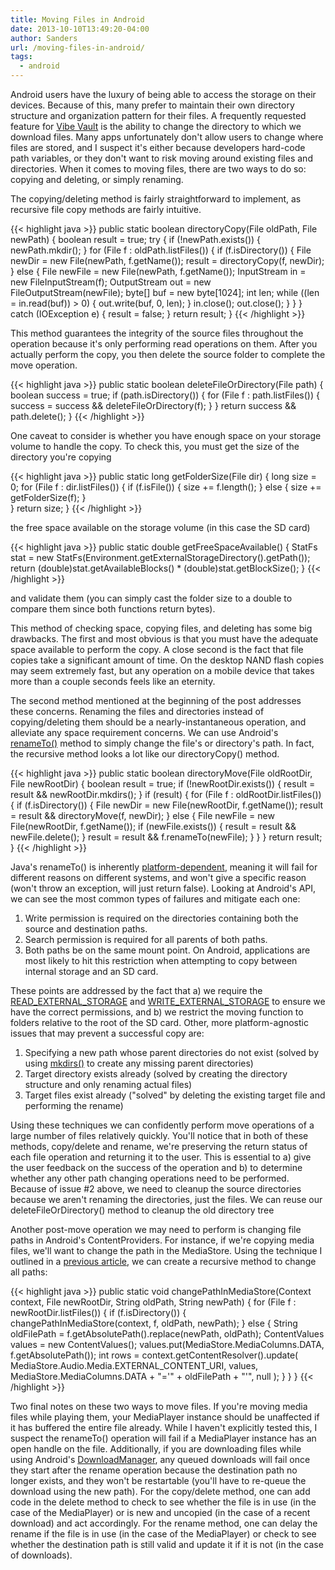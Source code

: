 ```yaml
---
title: Moving Files in Android
date: 2013-10-10T13:49:20-04:00
author: Sanders
url: /moving-files-in-android/
tags:
  - android
---
```

Android users have the luxury of being able to access the storage on their devices. Because of this, many prefer to maintain their own directory structure and organization pattern for their files. A frequently requested feature for <a title="Vibe Vault" href="https://play.google.com/store/apps/details?id=com.code.vibevault" target="_blank">Vibe Vault</a> is the ability to change the directory to which we download files. Many apps unfortunately don't allow users to change where files are stored, and I suspect it's either because developers hard-code path variables, or they don't want to risk moving around existing files and directories. When it comes to moving files, there are two ways to do so: copying and deleting, or simply renaming.

The copying/deleting method is fairly straightforward to implement, as recursive file copy methods are fairly intuitive.

{{< highlight java >}}
public static boolean directoryCopy(File oldPath, File newPath) {
  boolean result = true;
  try {
    if (!newPath.exists()) {
      newPath.mkdir();
    }
    for (File f : oldPath.listFiles()) {
      if (f.isDirectory()) {
        File newDir = new File(newPath, f.getName());
        result = directoryCopy(f, newDir);
      } else {
        File newFile = new File(newPath, f.getName());
        InputStream in = new FileInputStream(f);
        OutputStream out = new FileOutputStream(newFile);
        byte[] buf = new byte[1024];
        int len;
        while ((len = in.read(buf)) > 0) {
          out.write(buf, 0, len);
        }
        in.close();
        out.close();
      }
    }
  } catch (IOException e) {
    result = false;
  }
  return result;
}
{{< /highlight >}}

This method guarantees the integrity of the source files throughout the operation because it's only performing read operations on them. After you actually perform the copy, you then delete the source folder to complete the move operation.

{{< highlight java >}}
public static boolean deleteFileOrDirectory(File path) {
  boolean success = true;
  if (path.isDirectory()) {
    for (File f : path.listFiles()) {
      success = success && deleteFileOrDirectory(f);
    }
  }
  return success && path.delete();
}
{{< /highlight >}}

One caveat to consider is whether you have enough space on your storage volume to handle the copy. To check this, you must get the size of the directory you're copying

{{< highlight java >}}
public static long getFolderSize(File dir) {
  long size = 0;
  for (File f : dir.listFiles()) {
    if (f.isFile()) {
      size += f.length();
    } else {
      size += getFolderSize(f);
    }				
  }
  return size;
}
{{< /highlight >}}

the free space available on the storage volume (in this case the SD card)

{{< highlight java >}}
public static double getFreeSpaceAvailable() {
  StatFs stat = new StatFs(Environment.getExternalStorageDirectory().getPath());
  return (double)stat.getAvailableBlocks() * (double)stat.getBlockSize();
}
{{< /highlight >}}

and validate them (you can simply cast the folder size to a double to compare them since both functions return bytes).

This method of checking space, copying files, and deleting has some big drawbacks. The first and most obvious is that you must have the adequate space available to perform the copy. A close second is the fact that file copies take a significant amount of time. On the desktop NAND flash copies may seem extremely fast, but any operation on a mobile device that takes more than a couple seconds feels like an eternity.

The second method mentioned at the beginning of the post addresses these concerns. Renaming the files and directories instead of copying/deleting them should be a nearly-instantaneous operation, and alleviate any space requirement concerns. We can use Android's <a href="http://developer.android.com/reference/java/io/File.html#renameTo(java.io.File)" target="_blank">renameTo()</a> method to simply change the file's or directory's path. In fact, the recursive method looks a lot like our directoryCopy() method.

{{< highlight java >}}
public static boolean directoryMove(File oldRootDir, File newRootDir) {
  boolean result = true;
  if (!newRootDir.exists()) {
    result = result && newRootDir.mkdirs();
  }
  if (result) {
    for (File f : oldRootDir.listFiles()) {
      if (f.isDirectory()) {
        File newDir = new File(newRootDir, f.getName());
        result = result && directoryMove(f, newDir);
      } else {
        File newFile = new File(newRootDir, f.getName());
        if (newFile.exists()) {
          result = result && newFile.delete();
        }
        result = result && f.renameTo(newFile);
      }
    }
  }
  return result;
}
{{< /highlight >}}

Java's renameTo() is inherently <a href="http://docs.oracle.com/javase/7/docs/api/java/io/File.html#renameTo(java.io.File)" target="_blank">platform-dependent</a>, meaning it will fail for different reasons on different systems, and won't give a specific reason (won't throw an exception, will just return false). Looking at Android's API, we can see the most common types of failures and mitigate each one:

  1. Write permission is required on the directories containing both the source and destination paths.
  2. Search permission is required for all parents of both paths.
  3. Both paths be on the same mount point. On Android, applications are most likely to hit this restriction when attempting to copy between internal storage and an SD card.

These points are addressed by the fact that a) we require the <a href="http://developer.android.com/reference/android/Manifest.permission.html#READ_EXTERNAL_STORAGE" target="_blank">READ_EXTERNAL_STORAGE</a> and <a href="http://developer.android.com/reference/android/Manifest.permission.html#WRITE_EXTERNAL_STORAGE" target="_blank">WRITE_EXTERNAL_STORAGE</a> to ensure we have the correct permissions, and b) we restrict the moving function to folders relative to the root of the SD card. Other, more platform-agnostic issues that may prevent a successful copy are:

  1. Specifying a new path whose parent directories do not exist (solved by using <a style="font-style: normal;" href="http://developer.android.com/reference/java/io/File.html#mkdirs()" target="_blank">mkdirs()</a> to create any missing parent directories)
  2. Target directory exists already (solved by creating the directory structure and only renaming actual files)
  3. Target files exist already ("solved" by deleting the existing target file and performing the rename)

Using these techniques we can confidently perform move operations of a large number of files relatively quickly. You'll notice that in both of these methods, copy/delete and rename, we're preserving the return status of each file operation and returning it to the user. This is essential to a) give the user feedback on the success of the operation and b) to determine whether any other path changing operations need to be performed. Because of issue #2 above, we need to cleanup the source directories because we aren't renaming the directories, just the files. We can reuse our deleteFileOrDirectory() method to cleanup the old directory tree

Another post-move operation we may need to perform is changing file paths in Android's ContentProviders. For instance, if we're copying media files, we'll want to change the path in the MediaStore. Using the technique I outlined in a <a title="Moving a File In The Android MediaStore" href="/moving-a-file-in-the-android-mediastore/" target="_blank">previous article</a>, we can create a recursive method to change all paths:

{{< highlight java >}}
public static void changePathInMediaStore(Context context,
  File newRootDir, String oldPath, String newPath) {
  for (File f : newRootDir.listFiles()) {
    if (f.isDirectory()) {
      changePathInMediaStore(context, f, oldPath, newPath);
    } else {
      String oldFilePath = f.getAbsolutePath().replace(newPath, oldPath);
      ContentValues values = new ContentValues();
      values.put(MediaStore.MediaColumns.DATA, f.getAbsolutePath());
      int rows = context.getContentResolver().update(
        MediaStore.Audio.Media.EXTERNAL_CONTENT_URI, values,
        MediaStore.MediaColumns.DATA + "='" + oldFilePath + "'", null
      );
    }
  }
}
{{< /highlight >}}

Two final notes on these two ways to move files. If you're moving media files while playing them, your MediaPlayer instance should be unaffected if it has buffered the entire file already. While I haven't explicitly tested this, I suspect the renameTo() operation will fail if a MediaPlayer instance has an open handle on the file. Additionally, if you are downloading files while using Android's <a title="Using The Android DownloadManager" href="/using-the-android-downloadmanager/" target="_blank">DownloadManager</a>, any queued downloads will fail once they start after the rename operation because the destination path no longer exists, and they won't be restartable (you'll have to re-queue the download using the new path). For the copy/delete method, one can add code in the delete method to check to see whether the file is in use (in the case of the MediaPlayer) or is new and uncopied (in the case of a recent download) and act accordingly. For the rename method, one can delay the rename if the file is in use (in the case of the MediaPlayer) or check to see whether the destination path is still valid and update it if it is not (in the case of downloads).
